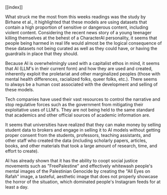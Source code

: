 [[index]]

What struck me the most from this weeks readings was the study by Birhane et al., it highlighted  that these models are using datasets that contain a high proportion of sensitive or dangerous content, including violent content. Considering the recent news story of a young teenager killing themselves at the behest of a CharacterAI personality, it seems that people being harmed in real life would almost be the logical consequence of these datasets not being curated as well as they could have, or having the guardrails in place that they should.

Because AI is overwhelmingly used with a capitalist ethos in mind, it seems that AI (LLM's in their current form) and how they are used and created, inherently exploit the proletariat and other marginalized peoples (those with mental health differences, racialized folks, queer folks, etc.). There seems to always be a human cost associated with the development and selling of these models.

Tech companies have used their vast resources to control the narrative and stop regulative forces such as the government from mitigating their exploitative uses of LLM's.  They are not being held to the same standard that academics and other official sources of academic information are.

It seems that universities have realized that they can make money by selling student data to brokers and engage in selling it to AI models without getting proper consent from the students, professors,  teaching assistants, and other staff who created the data (including scholarly papers, articles, books, and other materials that took a large amount of research, time, and effort to create).

AI has already shown that it has the ability to coopt social justice movements such as "FreePalestine" and effectively whitewash people's mental images of the Palestinian Genocide by creating the "All Eyes on Rafah" image, a tasteful, aesthetic image that does not properly showcase the horror of the situation, which dominated people's Instagram feeds for at least a day.





